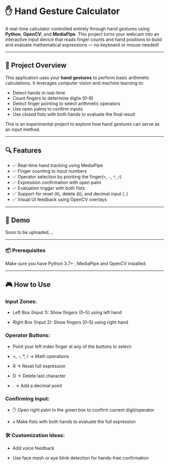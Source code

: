 # ✋ Hand Gesture Calculator

A real-time calculator controlled entirely through hand gestures using **Python**, **OpenCV**, and **MediaPipe**. This project turns your webcam into an interactive input device that reads finger counts and hand positions to build and evaluate mathematical expressions — no keyboard or mouse needed!

---

## 🧠 Project Overview

This application uses your **hand gestures** to perform basic arithmetic calculations. It leverages computer vision and machine learning to:

- Detect hands in real-time
- Count fingers to determine digits (0–9)
- Detect finger pointing to select arithmetic operators
- Use open palms to confirm inputs
- Use closed fists with both hands to evaluate the final result

This is an experimental project to explore how hand gestures can serve as an input method.

---

## 🔍 Features

- ✅ Real-time hand tracking using MediaPipe  
- ✅ Finger counting to input numbers  
- ✅ Operator selection by pointing the finger(`+`, `-`, `*`, `/`)  
- ✅ Expression confirmation with open palm  
- ✅ Evaluation trigger with both fists  
- ✅ Support for reset (`R`), delete (`D`), and decimal input (`.`)  
- ✅ Visual UI feedback using OpenCV overlays

---

## 📸 Demo

Soon to be uploaded....

---

### 📦 Prerequisites

Make sure you have Python 3.7+ , MediaPipe and OpenCV installed.

---

## 🎮 How to Use
### Input Zones:
- Left Box (Input 1): Show fingers (0–5) using left hand

- Right Box (Input 2): Show fingers (0–5) using right hand

### Operator Buttons:
- Point your left index finger at any of the buttons to select:

- +, -, *, / → Math operations

- R → Reset full expression

- D → Delete last character

- . → Add a decimal point

### Confirming Input:

- ✋ Open right palm in the green box to confirm current digit/operator

- ✊ Make fists with both hands to evaluate the full expression

### 🛠️ Customization Ideas:

- Add voice feedback

- Use face mesh or eye blink detection for hands-free confirmation





